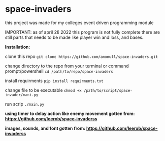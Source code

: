 # space-invaders

this project was made for my colleges event driven programming module

IMPORTANT:
as of april 28 2022 this program is not fully complete there are still parts that needs to be made like player win and loss, and bases.

**Installation:**

clone this repo ```git clone https://github.com/amonull/space-invaders.git```

change directory to the repo from your terminal or command prompt/powershell  ```cd /path/to/repo/space-invaders```

install requirments ```pip install requirments.txt```

change file to be executable ```chmod +x /path/to/script/space-invader/mani.py ```

run scrip ```./main.py```

**using timer to delay action like enemy movement gotten from: https://github.com/leerob/space-invaderss**

**images, sounds, and font gotten from: https://github.com/leerob/space-invaderss**
